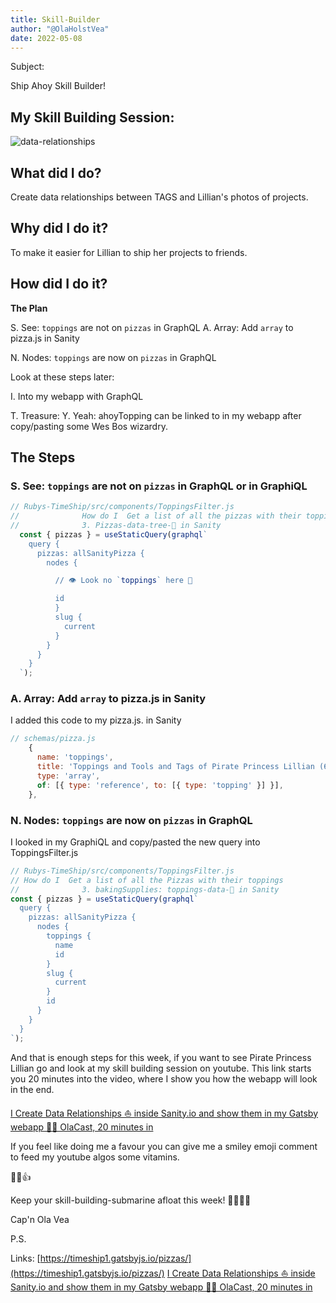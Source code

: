 ```yaml
---
title: Skill-Builder
author: "@OlaHolstVea"
date: 2022-05-08
---
```


Subject:

Ship Ahoy Skill Builder!

## My Skill Building Session:

![data-relationships](data-relationships-1-w51-2021.png)

## What did I do?

Create data relationships between TAGS and Lillian's photos of projects.

## Why did I do it?

To make it easier for Lillian to ship her projects to friends.

## How did I do it?

**The Plan**

S. See: `toppings` are not on `pizzas` in GraphQL
A. Array: Add `array` to pizza.js in Sanity

N. Nodes: `toppings` are now on `pizzas` in GraphQL

Look at these steps later:

I. Into my webapp with GraphQL

T. Treasure:
Y. Yeah: ahoyTopping can be linked to in my webapp after copy/pasting some Wes Bos wizardry.

## The Steps

### S. See: `toppings` are not on `pizzas` in GraphQL or in GraphiQL

```js
// Rubys-TimeShip/src/components/ToppingsFilter.js
//              How do I  Get a list of all the pizzas with their toppings?
//              3. Pizzas-data-tree-🌲 in Sanity
  const { pizzas } = useStaticQuery(graphql`
    query {
      pizzas: allSanityPizza {
        nodes {

          // 👁️ Look no `toppings` here 👀

          id
          }
          slug {
            current
          }
        }
      }
    }
  `);


```

### A. Array: Add `array` to pizza.js in Sanity

I added this code to my pizza.js. in Sanity

```js
// schemas/pizza.js
    {
      name: 'toppings',
      title: 'Toppings and Tools and Tags of Pirate Princess Lillian (6 🏴‍☠️👸)',
      type: 'array',
      of: [{ type: 'reference', to: [{ type: 'topping' }] }],
    },
```

### N. Nodes: `toppings` are now on `pizzas` in GraphQL

I looked in my GraphiQL and copy/pasted the new query into ToppingsFilter.js

```js
// Rubys-TimeShip/src/components/ToppingsFilter.js
// How do I  Get a list of all the Pizzas with their toppings
//              3. bakingSupplies: toppings-data-🌲 in Sanity
const { pizzas } = useStaticQuery(graphql`
  query {
    pizzas: allSanityPizza {
      nodes {
        toppings {
          name
          id
        }
        slug {
          current
        }
        id
      }
    }
  }
`);
```

And that is enough steps for this week, if you want to see Pirate Princess Lillian go and look at my skill building session on youtube. This link starts you 20 minutes into the video, where I show you how the webapp will look in the end.

[I Create Data Relationships ⛵ inside Sanity.io and show them in my Gatsby webapp 🏴‍☠️ OlaCast, 20 minutes in](https://youtu.be/ix_0vrwQnWk?t=1200)

If you feel like doing me a favour you can give me a smiley emoji comment to feed my youtube algos some vitamins.

💪😺👍

Keep your skill-building-submarine afloat this week!
🔧⛵🏴‍☠️

Cap'n Ola Vea

P.S.

Links:
[https://timeship1.gatsbyjs.io/pizzas/](https://timeship1.gatsbyjs.io/pizzas/)
[I Create Data Relationships ⛵ inside Sanity.io and show them in my Gatsby webapp 🏴‍☠️ OlaCast, 20 minutes in](https://youtu.be/ix_0vrwQnWk?t=1200)
